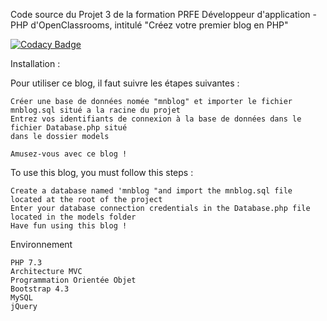 Code source du Projet 3 de la formation PRFE Développeur d'application - PHP d'OpenClassrooms, intitulé "Créez votre premier blog en PHP"

[![Codacy Badge](https://app.codacy.com/project/badge/Grade/035851ac44c5413e944f32649e7f1064)](https://www.codacy.com/gh/mecbil/P3_02_BlogSources/dashboard?utm_source=github.com&amp;utm_medium=referral&amp;utm_content=mecbil/P3_02_BlogSources&amp;utm_campaign=Badge_Grade)

Installation :

Pour utiliser ce blog, il faut suivre les étapes suivantes :

    Créer une base de données nomée "mnblog" et importer le fichier mnblog.sql situé a la racine du projet
    Entrez vos identifiants de connexion à la base de données dans le fichier Database.php situé 
    dans le dossier models

    Amusez-vous avec ce blog !

To use this blog, you must follow this steps :

    Create a database named 'mnblog "and import the mnblog.sql file located at the root of the project
    Enter your database connection credentials in the Database.php file located in the models folder
    Have fun using this blog !

Environnement

    PHP 7.3
    Architecture MVC
    Programmation Orientée Objet
    Bootstrap 4.3
    MySQL
    jQuery
